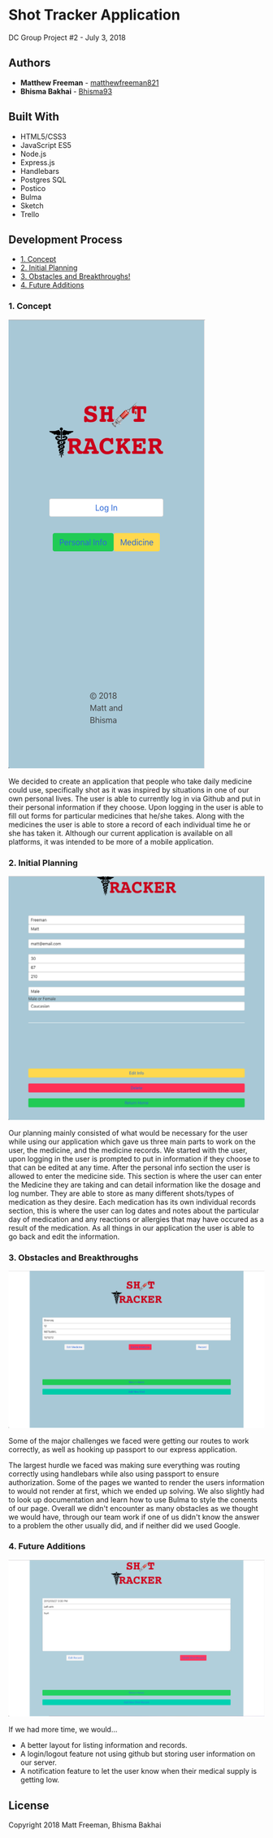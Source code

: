 # Shot Tracker Application
DC Group Project #2 - July 3, 2018

## Authors

* **Matthew Freeman** - [matthewfreeman821](https://github.com/matthewfreeman821)
* **Bhisma Bakhai** - [Bhisma93](https://https://github.com/Bhisma93)

## Built With

* HTML5/CSS3
* JavaScript ES5
* Node.js
* Express.js
* Handlebars
* Postgres SQL
* Postico
* Bulma
* Sketch
* Trello

## Development Process
* [1. Concept](#1-concept)
* [2. Initial Planning](#2-initial-planning)
* [3. Obstacles and Breakthroughs!](#3-obstacles-and-breakthroughs)
* [4. Future Additions](#4-future-additions)




### 1. Concept

![screenshot of desktop display](public/images/readme/S1.png)

We decided to create an application that people who take daily medicine could use, specifically shot as it was inspired by situations in one of our own personal lives. The user is able to currently log in via Github and put in their personal information if they choose. Upon logging in the user is able to fill out forms for particular medicines that he/she takes. Along with the medicines the user is able to store a record of each individual time he or she has taken it. Although our current application is available on all platforms, it was intended to be more of a mobile application.




### 2. Initial Planning

![screenshot of desktop display](public/images/readme/S2.png)

Our planning mainly consisted of what would be necessary for the user while using our application which gave us three main parts to work on the user, the medicine, and the medicine records. We started with the user, upon logging in the user is prompted to put in information if they choose to that can be edited at any time. After the personal info section the user is allowed to enter the medicine side. This section is where the user can enter the Medicine they are taking and can detail information like the dosage and log number. They are able to store as many different shots/types of medication as they desire. Each medication has its own individual records section, this is where the user can log dates and notes about the particular day of medication and any reactions or allergies that may have occured as a result of the medication. As all things in our application the user is able to go back and edit the information.



### 3. Obstacles and Breakthroughs

![screenshot of desktop display](public/images/readme/S3.png)

Some of the major challenges we faced were getting our routes to work correctly, as well as hooking up passport to our express application. 

The largest hurdle we faced was making sure everything was routing correctly using handlebars while also using passport to ensure authorization. Some of the pages we wanted to render the users information to would not render at first, which we ended up solving. We also slightly had to look up documentation and learn how to use Bulma to style the conents of our page. Overall we didn't encounter as many obstacles as we thought we would have, through our team work if one of us didn't know the answer to a problem the other usually did, and if neither did we used Google. 



### 4. Future Additions

![screenshot of desktop display](public/images/readme/S4.png)

If we had more time, we would...

* A better layout for listing information and records.
* A login/logout feature not using github but storing user information on our server.
* A notification feature to let the user know when their medical supply is getting low.



## License 
Copyright 2018 Matt Freeman, Bhisma Bakhai
